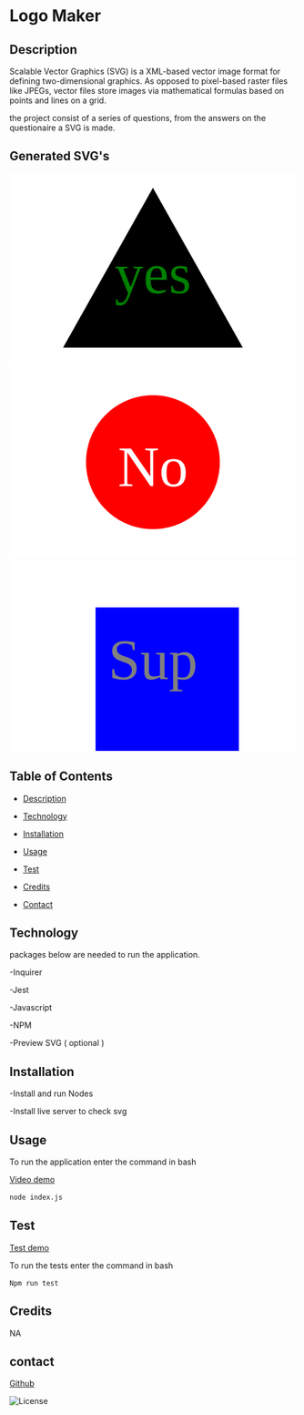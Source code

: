 # Logo Maker

## Description 
Scalable Vector Graphics (SVG) is a XML-based vector image format for defining two-dimensional graphics. As opposed to pixel-based raster files like JPEGs, vector files store images via mathematical formulas based on points and lines on a grid. 

the project consist of a series of questions, from the answers on the questionaire a SVG is made.  

## Generated SVG's

 ![Triangle SVG](./examples/Triangle.svg) 
 ![Circle SVG](./examples/circle.svg)
 ![Square SVG](./examples/square.svg)


## Table of Contents

* [Description](#description)

* [Technology](#technology)

* [Installation](#installation)

* [Usage](#usage)

* [Test](#test)

* [Credits](#credits)

* [Contact](#contact)



## Technology
packages below are needed to run the application. 

-Inquirer

-Jest

-Javascript

-NPM

-Preview SVG ( optional )

## Installation

-Install and run Nodes

-Install live server to check svg

## Usage
To run the application enter the command in bash 

[Video demo](https://drive.google.com/file/d/1mwhkOd7K3B6UTr4oWAm9LotKIcY9Kp32/view)


```bash
node index.js
```

## Test

[Test demo](https://drive.google.com/file/d/1HSEBzK-kstQBbCEKVJFIH0YPSr3BaI0P/view)

To run the tests enter the command in bash 
```
Npm run test
```

## Credits

NA


## contact

[Github](https://jif945.github.io/Logo/)

![License](https://img.shields.io/badge/License-MIT-blue.svg)